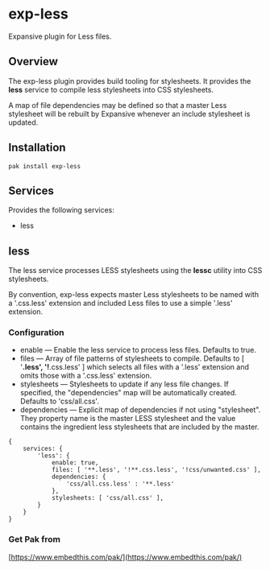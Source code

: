 exp-less
===

Expansive plugin for Less files.

## Overview

The exp-less plugin provides build tooling for stylesheets. It provides the **less** service to compile less stylesheets into CSS stylesheets.

A map of file dependencies may be defined so that a master Less stylesheet will be rebuilt
by Expansive whenever an include stylesheet is updated. 

## Installation

    pak install exp-less

## Services

Provides the following services:

* less

## less

The less service processes LESS stylesheets using the **lessc** utility into CSS stylesheets.

By convention, exp-less expects master Less stylesheets to be named with a '.css.less' extension and included Less 
files to use a simple '.less' extension. 

### Configuration

* enable &mdash; Enable the less service to process less files. Defaults to true.
* files &mdash; Array of file patterns of stylesheets to compile. Defaults to [ '**.less', '!**.css.less' ] which 
    selects all files with a '.less' extension and omits those with a '.css.less' extension.
* stylesheets &mdash; Stylesheets to update if any less file changes.
    If specified, the "dependencies" map will be automatically created. Defaults to 'css/all.css'.
* dependencies &mdash; Explicit map of dependencies if not using "stylesheet". They property name is the master LESS
    stylesheet and the value contains the ingredient less stylesheets that are included by the master. 

```
{
    services: {
        'less': {
            enable: true,
            files: [ '**.less', '!**.css.less', '!css/unwanted.css' ],
            dependencies: { 
                'css/all.css.less' : '**.less' 
            },
            stylesheets: [ 'css/all.css' ],
        }
    }
}
```

### Get Pak from

[https://www.embedthis.com/pak/](https://www.embedthis.com/pak/)
